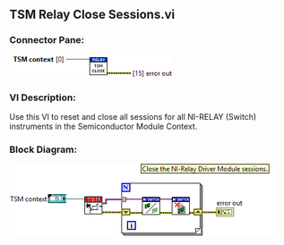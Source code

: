 ## **TSM Relay Close Sessions.vi**
### Connector Pane:
![alt text](/docs/images/Instrument%20Control/Relay/TSM%20Relay%20Close%20Sessions.vic.png "TSM Relay Close Sessions.vi connector pane")

### VI Description:
Use this VI to reset and close all sessions for all NI-RELAY (Switch) instruments in the Semiconductor Module Context.

### Block Diagram:
![alt text](/docs/images/Instrument%20Control/Relay/TSM%20Relay%20Close%20Sessions.vid.png "TSM Relay Close Sessions.vi block diagram")
